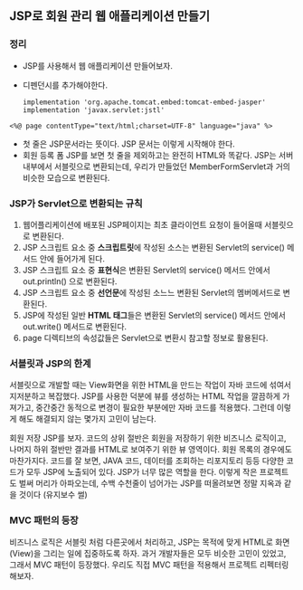## JSP로 회원 관리 웹 애플리케이션 만들기

### 정리

- JSP를 사용해서 웹 애플리케이션 만들어보자.

- 디펜던시를 추가해야한다. 

  ```
  implementation 'org.apache.tomcat.embed:tomcat-embed-jasper' 
  implementation 'javax.servlet:jstl'
  ```

```
<%@ page contentType="text/html;charset=UTF-8" language="java" %>
```

- 첫 줄은 JSP문서라는 뜻이다. JSP 문서는 이렇게 시작해야 한다.
- 회원 등록 폼 JSP를 보면 첫 줄을 제외하고는 완전히 HTML와 똑같다. JSP는 서버 내부에서 서블릿으로 변환되는데, 우리가 만들었던 MemberFormServlet과 거의 비슷한 모습으로 변환된다.

### JSP가 Servlet으로 변환되는 규칙

1. 웹어플리케이션에 배포된 JSP페이지는 최초 클라이언트 요청이 들어올때 서블릿으로 변환된다.
2. JSP 스크립트 요소 중 **스크립트릿**에 작성된 소스는 변환된 Servlet의 service() 메서드 안에 들어가게 된다.
3. JSP 스크립트 요소 중 **표현식**은 변환된 Servlet의 service() 메서드 안에서 out.println() 으로 변환된다.
4. JSP 스크립트 요소 중 **선언문**에 작성된 소느느 변환된 Servlet의 멤버메서드로 변환된다.
5. JSP에 작성된 일반 **HTML 태그**들은 변환된 Servlet의 service() 메서드 안에서 out.write() 메서드로 변환된다.
6. page 디렉티브의 속성값들은 Servlet으로 변환시 참고할 정보로 활용된다.



### 서블릿과 JSP의 한계

서블릿으로 개발할 때는 View화면을 위한 HTML을 만드는 작업이 자바 코드에 섞여서 지저분하고 복잡했다.
JSP를 사용한 덕분에 뷰를 생성하는 HTML 작업을 깔끔하게 가져가고, 중간중간 동적으로 변경이 필요한 부분에만 자바 코드를 적용했다. 그런데 이렇게 해도 해결되지 않는 몇가지 고민이 남는다.

회원 저장 JSP를 보자. 코드의 상위 절반은 회원을 저장하기 위한 비즈니스 로직이고, 나머지 하위 절반만 결과를 HTML로 보여주기 위한 뷰 영역이다. 회원 목록의 경우에도 마찬가지다.
코드를 잘 보면, JAVA 코드, 데이터를 조회하는 리포지토리 등등 다양한 코드가 모두 JSP에 노출되어 있다. JSP가 너무 많은 역할을 한다. 이렇게 작은 프로젝트도 벌써 머리가 아파오는데, 수백 수천줄이 넘어가는 JSP를 떠올려보면 정말 지옥과 같을 것이다 (유지보수 썰)

### MVC 패턴의 등장

비즈니스 로직은 서블릿 처럼 다른곳에서 처리하고, JSP는 목적에 맞게 HTML로 화면(View)을 그리는 일에 집중하도록 하자.
과거 개발자들은 모두 비슷한 고민이 있었고, 그래서 MVC 패턴이 등장했다. 우리도 직접 MVC 패턴을 적용해서 프로젝트 리펙터링 해보자.
